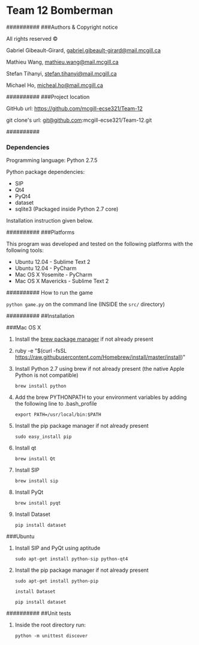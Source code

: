 Team 12 Bomberman
=================

##########
###Authors & Copyright notice

All rights reserved ©

Gabriel Gibeault-Girard, gabriel.gibeault-girard@mail.mcgill.ca

Mathieu Wang, mathieu.wang@mail.mcgill.ca

Stefan Tihanyi, stefan.tihanyi@mail.mcgill.ca

Michael Ho, micheal.ho@mail.mcgill.ca

##########
###Project location

GitHub url: https://github.com/mcgill-ecse321/Team-12

git clone's url: git@github.com:mcgill-ecse321/Team-12.git

##########
### Dependencies

Programming language: Python 2.7.5

Python package dependencies:
- SIP
- Qt4
- PyQt4
- dataset
- sqlite3 (Packaged inside Python 2.7 core)

Installation instruction given below.

##########
###Platforms

This program was developed and tested on the following platforms with the following tools:
- Ubuntu 12.04 - Sublime Text 2
- Ubuntu 12.04 - PyCharm
- Mac OS X Yosemite - PyCharm
- Mac OS X Mavericks - Sublime Text 2

##########
How to run the game

`python game.py` on the command line (INSIDE the `src/` directory)

##########
##Installation

###Mac OS X

1)  Install the [brew package manager](http://brew.sh/) if not already present

2)  ruby -e "$(curl -fsSL https://raw.githubusercontent.com/Homebrew/install/master/install)"

3)  Install Python 2.7 using brew if not already present (the native Apple Python is not compatible)

        brew install python

5)  Add the brew PYTHONPATH to your environment variables by adding the following line to .bash_profile

        export PATH=/usr/local/bin:$PATH

6)  Install the pip package manager if not already present

        sudo easy_install pip

7)  Install qt

        brew install Qt

8)  Install SIP

        brew install sip

9)  Install PyQt

        brew install pyqt

10) Install Dataset

        pip install dataset


###Ubuntu

1)  Install SIP and PyQt using aptitude

        sudo apt-get install python-sip python-qt4

2)  Install the pip package manager if not already present

        sudo apt-get install python-pip

        install Dataset

        pip install dataset

##########
##Unit tests

1)  Inside the root directory run:

        python -m unittest discover

